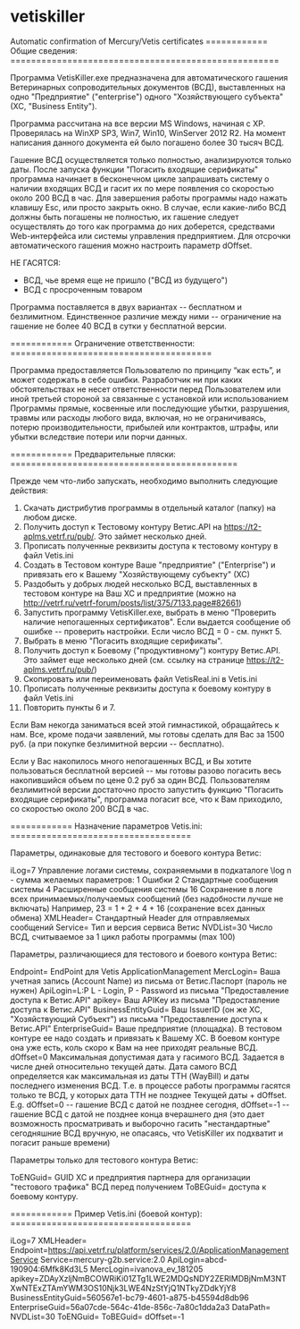 # vetiskiller
Automatic confirmation of Mercury/Vetis certificates 
============ Общие сведения: ====================================================

Программа VetisKiller.exe предназначена для автоматического гашения Ветеринарных сопроводительных 
документов (ВСД), выставленных на одно "Предприятие" ("enterprise") одного "Хозяйствующего
субъекта" (ХС, "Business Entity").

Программа рассчитана на все версии MS Windows, начиная с XP. Проверялась на WinXP SP3,
Win7, Win10, WinServer 2012 R2. На момент написания данного документа ей было погашено более
30 тысяч ВСД.

Гашение ВСД осуществляется только полностью, анализируются только даты. После запуска функции 
"Погасить входящие серификаты" программа начинает в бесконечном цикле запрашивать систему о 
наличии входящих ВСД и гасит их по мере появления со скоростью около 200 ВСД в час. Для
завершения работы программы надо нажать клавишу Esc, или просто закрыть окно.
В случае, если какие-либо ВСД должны быть погашены не полностью, их гашение следует
осуществлять до того как программа до них доберется, средствами Web-интерфейса или 
системы управления предприятием. Для отсрочки автоматического гашения можно настроить
параметр dOffset.

НЕ ГАСЯТСЯ:
-	ВСД, чье время еще не пришло ("ВСД из будущего")
-	ВСД с просроченным товаром

Программа поставляется в двух вариантах -- бесплатном и безлимитном. Единственное
различие между ними -- ограничение на гашение не более 40 ВСД в сутки у бесплатной
версии. 

============ Ограничение ответственности: =======================================

Программа предоставляется Пользователю по принципу “как есть”, и может содержать в себе ошибки. 
Разработчик ни при каких обстоятельствах не несет ответственности перед Пользователем или иной 
третьей стороной за связанные с установкой или использованием Программы прямые, косвенные или 
последующие убытки, разрушения, травмы или расходы любого вида, включая, но не ограничиваясь, 
потерю производительности, прибылей или контрактов, штрафы, или убытки вследствие потери или 
порчи данных. 

============ Предварительные пляски: ============================================

Прежде чем что-либо запускать, необходимо выполнить следующие действия:

1.  Скачать дистрибутив программы в отдельный каталог (папку) на любом диске. 
2.  Получить доступ к Тестовому контуру Ветис.API на https://t2-aplms.vetrf.ru/pub/.
    Это займет несколько дней.
3.  Прописать полученные реквизиты доступа к тестовому контуру в файл Vetis.ini
4.  Создать в Тестовом контуре Ваше "предприятие" ("Enterprise") и привязать его к Вашему 
    "Хозяйствующему субъекту" (ХС)
5.  Раздобыть у добрых людей несколько ВСД, выставленных в тестовом контуре на Ваш ХС и
    предприятие (можно на http://vetrf.ru/vetrf-forum/posts/list/375/7133.page#82661)
6.  Запустить программу VetisKiller.exe, выбрать в меню "Проверить наличие непогашенных сертификатов".
    Если выдается сообщение об ошибке -- проверить настройки. Если число ВСД = 0 - см. пункт 5.
7.  Выбрать в меню "Погасить входящие серификаты". 
8.  Получить доступ к Боевому ("продуктивному") контуру Ветис.API. Это займет еще несколько дней
    (см. ссылку на странице https://t2-aplms.vetrf.ru/pub/)
9.  Скопировать или переименовать файл VetisReal.ini в Vetis.ini
10. Прописать полученные реквизиты доступа к боевому контуру в файл Vetis.ini
11. Повторить пункты 6 и 7.

Если Вам некогда заниматься всей этой гимнастикой, обращайтесь к нам. Все, кроме подачи заявлений,
мы готовы сделать для Вас за 1500 руб. (а при покупке безлимитной версии -- бесплатно).

Если у Вас накопилось много непогашенных ВСД, и Вы хотите пользоваться бесплатной версией -- мы 
готовы разово погасить весь накопившийся объем по цене 0.2 руб за один ВСД. Пользователям
безлимитной версии достаточно просто запустить функцию "Погасить входящие серификаты", программа
погасит все, что к Вам приходило, со скоростью около 200 ВСД в час.

============ Назначение параметров Vetis.ini: ===================================

Параметры, одинаковые для тестового и боевого контура Ветис:

iLog=7			Управление логами системы, сохраняемыми в подкаталоге \log
				n - сумма желаемых параметров:
				1	Ошибки
				2	Стандартные сообщения системы
				4	Расширенные сообщения системы
				16	Сохранение в логе всех принимаемых/получаемых сообщений 
					(без надобности лучше не включать)
				Например, 23 = 1 + 2 + 4 + 16 (сохранение всех данных обмена)
XMLHeader=		Стандартный Header для отправляемых сообщений
Service=		Тип и версия сервиса Ветис
NVDList=30		Число ВСД, считываемое за 1 цикл работы программы (max 100)

Параметры, различающиеся для тестового и боевого контура Ветис:

Endpoint=		EndPoint для Vetis ApplicationManagement
MercLogin=		Ваша учетная запись (Account Name) из письма от Ветис.Паспорт (пароль не нужен)
ApiLogin=L:P		L - Login, P - Password из письма "Предоставление доступа к Ветис.API" 
apikey=			Ваш APIKey из письма "Предоставление доступа к Ветис.API" 
BusinessEntityGuid=	Ваш IssuerID (он же ХС, "Хозяйствующий Субъект") из письма "Предоставление доступа к Ветис.API" 
EnterpriseGuid=		Ваше предприятие (площадка). В тестовом контуре ее надо создать и привязать к Вашему ХС.
			В боевом контуре она уже есть, коль скоро к Вам на нее приходят реальные ВСД.
dOffset=0		Максимальная допустимая дата у гасимого ВСД. Задается в числе дней относительно текущей даты. 
			Дата самого ВСД определяется как максимальная из даты ТТН (WayBill) и даты последнего изменения
			ВСД. Т.е. в процессе работы программы гасятся только те ВСД, у которых дата ТТН не позднее 
			Текущей даты + dOffset.
			E.g. dOffset=0 -- гашение ВСД с датой не позднее сегодня,
			     dOffset=-1 -- гашение ВСД с датой не позднее конца вчерашнего дня (это дает возможность
					   просматривать и выборочно гасить "нестандартные" сегодняшние ВСД вручную,
					   не опасаясь, что VetisKiller их подхватит и погасит раньше времени)

Параметры только для тестового контура Ветис:

ToENGuid=		GUID ХС и предприятия партнера для организации "тестового трафика" ВСД перед получением
ToBEGuid=		доступа к боевому контуру.

============ Пример Vetis.ini (боевой контур): ===================================

iLog=7
XMLHeader=<?xml version="1.0" encoding="UTF-8"?>
Endpoint=https://api.vetrf.ru/platform/services/2.0/ApplicationManagementService
Service=mercury-g2b.service:2.0
ApiLogin=abcd-190904:6Mfk8Kd3L5
MercLogin=ivanova_ev_181205
apikey=ZDAyXzljNmBCOWRiKi01ZTg1LWE2MDQsNDY2ZERlMDBjNmM3NTXwNTExZTAmYWM3OS10Njk3LWE4NzStYjQ1NTkyZDdkYjY8
BusinessEntityGuid=560567e1-bc79-4601-a875-b45594d8db96
EnterpriseGuid=56a07cde-564c-41de-856c-7a80c1dda2a3
DataPath=
NVDList=30
ToENGuid=
ToBEGuid=
dOffset=-1
